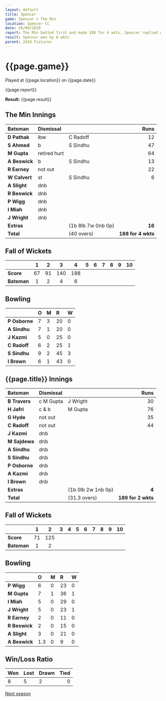 ```yaml
---
layout: default
title: Spencer
game: Spencer v The Min
location: Spencer CC
date: 26/09/2010
report: The Min batted first and made 188 for 4 wkts. Spencer replied with 189 for 2 wkts
result: Spencer won by 8 wkts
parent: 2010 Fixtures
---
```


# {{page.game}}

Played at {{page.location}} on {{page.date}}

{{page.report}}

**Result:** {{page.result}}

## The Min Innings

| Batsman | Dismissal |  | Runs |
|:---|:---|---|---:|
| **D Pathak** | lbw | C Radoff | 12 |
| **S Ahmed** | b | S Sindhu | 47 |
| **M Gupta** | retired hurt |  | 64 |
| **A Beswick** | b | S Sindhu | 13 |
| **R Earney** | not out |  | 22 |
| **W Calvert** | st | S Sindhu | 6 |
| **A Slight** | dnb |  |  |
| **R Beswick** | dnb |  |  |
| **P Wigg** | dnb |  |  |
| **I Miah** | dnb |  |  |
| **J Wright** | dnb |  |  |
| **Extras** | | (1b 8lb 7w 0nb 0p) | **16** |
| **Total** | | (40 overs) | **188 for 4 wkts** |

## Fall of Wickets

| | 1 | 2 | 3 | 4 | 5 | 6 | 7 | 8 | 9 | 10 |
|---|:---:|:---:|:---:|:---:|:---:|:---:|:---:|:---:|:---:|:---:|
| **Score** | 67 | 91 | 140 | 188 |  |  |  |  |  |  |
| **Batsman** | 1 | 2 | 4 | 6 |  |  |  |  |  |  |

## Bowling

| | O | M | R | W |
|---|:---|:---|:---|:---|
| **P Osborne** | 7 | 3 | 20 | 0 |
| **A Sindhu** | 7 | 1 | 20 | 0 |
| **J Kazmi** | 5 | 0 | 25 | 0 |
| **C Radoff** | 6 | 2 | 25 | 1 |
| **S Sindhu** | 9 | 2 | 45 | 3 |
| **I Brown** | 6 | 1 | 43 | 0 |

## {{page.title}} Innings

| Batsman | Dismissal |  | Runs |
|:---|:---|---|---:|
| **B Travers** | c M Gupta | J Wright | 30 |
| **H Jafri** | c & b | M Gupta | 76 |
| **G Hyde** | not out |  | 35 |
| **C Radoff** | not out |  | 44 |
| **J Kazmi** | dnb |  |  |
| **M Sajdewa** | dnb |  |  |
| **A Sindhu** | dnb |  |  |
| **S Sindhu** | dnb |  |  |
| **P Osborne** | dnb |  |  |
| **A Kazmi** | dnb |  |  |
| **I Brown** | dnb |  |  |
| **Extras** | | (1b 0lb 2w 1nb 0p) | **4** |
| **Total** | | (31.3 overs) | **189 for 2 wkts** |

## Fall of Wickets

| | 1 | 2 | 3 | 4 | 5 | 6 | 7 | 8 | 9 | 10 |
|---|:---:|:---:|:---:|:---:|:---:|:---:|:---:|:---:|:---:|:---:|
| **Score** | 71 | 125 |  |  |  |  |  |  |  |  |
| **Batsman** | 1 | 2 |  |  |  |  |  |  |  |  |

## Bowling

| | O | M | R | W |
|---|:---|:---|:---|:---|
| **P Wigg** | 6 | 0 | 23 | 0 |
| **M Gupta** | 7 | 1 | 36 | 1 |
| **I Miah** | 5 | 0 | 29 | 0 |
| **J Wright** | 5 | 0 | 23 | 1 |
| **R Earney** | 2 | 0 | 11 | 0 |
| **R Beswick** | 2 | 0 | 15 | 0 |
| **A Slight** | 3 | 0 | 21 | 0 |
| **A Beswick** | 1.3 | 0 | 9 | 0 |

## Win/Loss Ratio

| Won | Lost | Drawn | Tied |
|:---|:---|:---|---:|
| 8 | 5 | 2 | 0 |

[Next season](../2011)